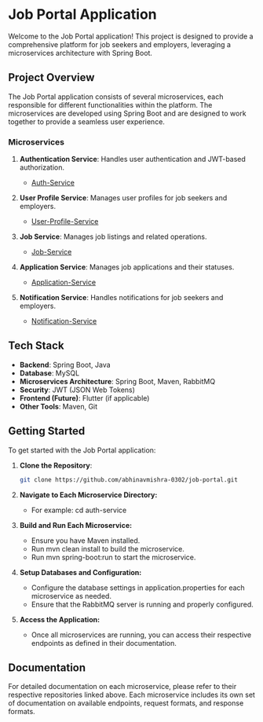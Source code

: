 # Job Portal Application

Welcome to the Job Portal application! This project is designed to provide a comprehensive platform for job seekers and employers, leveraging a microservices architecture with Spring Boot.

## Project Overview

The Job Portal application consists of several microservices, each responsible for different functionalities within the platform. The microservices are developed using Spring Boot and are designed to work together to provide a seamless user experience.

### Microservices

1. **Authentication Service**: Handles user authentication and JWT-based authorization.
   - [Auth-Service](https://github.com/abhinavmishra-0302/Auth-Service.git)

2. **User Profile Service**: Manages user profiles for job seekers and employers.
   - [User-Profile-Service](https://github.com/abhinavmishra-0302/User-Profile-Service.git)

3. **Job Service**: Manages job listings and related operations.
   - [Job-Service](https://github.com/abhinavmishra-0302/Job-Service.git)

4. **Application Service**: Manages job applications and their statuses.
   - [Application-Service](https://github.com/abhinavmishra-0302/Application-Service.git)

5. **Notification Service**: Handles notifications for job seekers and employers.
   - [Notification-Service](https://github.com/abhinavmishra-0302/Notification-service.git)

## Tech Stack

- **Backend**: Spring Boot, Java
- **Database**: MySQL
- **Microservices Architecture**: Spring Boot, Maven, RabbitMQ
- **Security**: JWT (JSON Web Tokens)
- **Frontend (Future)**: Flutter (if applicable)
- **Other Tools**: Maven, Git

## Getting Started

To get started with the Job Portal application:

1. **Clone the Repository**:
   ```bash
   git clone https://github.com/abhinavmishra-0302/job-portal.git

2. **Navigate to Each Microservice Directory:**
   - For example: cd auth-service
3. **Build and Run Each Microservice:**
   - Ensure you have Maven installed.
   - Run mvn clean install to build the microservice.
   - Run mvn spring-boot:run to start the microservice.

4. **Setup Databases and Configuration:**
   - Configure the database settings in application.properties for each microservice as needed.
   - Ensure that the RabbitMQ server is running and properly configured.

5. **Access the Application:**
   - Once all microservices are running, you can access their respective endpoints as defined in their documentation.

## Documentation
For detailed documentation on each microservice, please refer to their respective repositories linked above. Each microservice includes its own set of documentation on available endpoints, request formats, and response formats.
